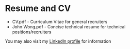 Resume and CV
======

* CV.pdf - Curriculum Vitae for general recruiters
* John Wong.pdf - Concise technical resume for technical positions/recruiters

You may also visit my [LinkedIn profile](http://linkedIn.com/in/anotherjohn) for information
